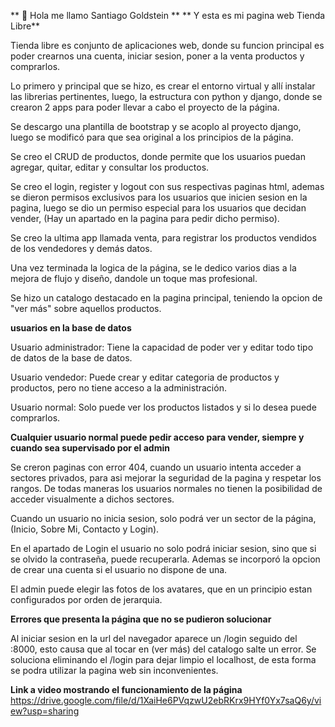 ** 👋 Hola me llamo Santiago Goldstein **
** Y esta es mi pagina web Tienda Libre**


Tienda libre es conjunto de aplicaciones web, donde su funcion principal es poder crearnos una cuenta, iniciar sesion, poner a la venta productos y comprarlos.

Lo primero y principal que se hizo, es crear el entorno virtual y allí instalar las librerias pertinentes, luego, la estructura con python y django, donde se crearon 2 apps para poder llevar a cabo el proyecto de la página.

Se descargo una plantilla de bootstrap y se acoplo al proyecto django, luego se modificó para que sea original a los principios de la página.

Se creo el CRUD de productos, donde permite que los usuarios puedan agregar, quitar, editar y consultar los productos.

Se creo el login, register y logout con sus respectivas paginas html, ademas se dieron permisos exclusivos para los usuarios que inicien sesion en la pagina, luego se dio un permiso especial para los usuarios que decidan vender, (Hay un apartado en la pagina para pedir dicho permiso).

Se creo la ultima app llamada venta, para registrar los productos vendidos de los vendedores y demás datos.

Una vez terminada la logica de la página, se le dedico varios dias a la mejora de flujo y diseño, dandole un toque mas profesional.

Se hizo un catalogo destacado en la pagina principal, teniendo la opcion de "ver más" sobre aquellos productos.


**usuarios en la base de datos**

Usuario administrador: Tiene la capacidad de poder ver y editar todo tipo de datos de la base de datos.

Usuario vendedor: Puede crear y editar categoria de productos y productos, pero no tiene acceso a la administración.

Usuario normal: Solo puede ver los productos listados y si lo desea puede comprarlos.

**Cualquier usuario normal puede pedir acceso para vender, siempre y cuando sea supervisado por el admin**

Se creron paginas con error 404, cuando un usuario intenta acceder a sectores privados, para asi mejorar la seguridad de la pagina y respetar los rangos. De todas maneras los usuarios normales no tienen la posibilidad de acceder visualmente a dichos sectores.

Cuando un usuario no inicia sesion, solo podrá ver un sector de la página, (Inicio, Sobre Mi, Contacto y Login).

En el apartado de Login el usuario no solo podrá iniciar sesion, sino que si se olvido la contraseña, puede recuperarla. Ademas se incorporó la opcion de crear una cuenta si el usuario no dispone de una.

El admin puede elegir las fotos de los avatares, que en un principio estan configurados por orden de jerarquia.


**Errores que presenta la página que no se pudieron solucionar**

Al iniciar sesion en la url del navegador aparece un /login seguido del :8000, esto causa que al tocar en (ver más) del catalogo salte un error. Se soluciona eliminando el /login para dejar limpio el localhost, de esta forma se podra utilizar la pagina web sin inconvenientes.

**Link a video mostrando el funcionamiento de la página**
https://drive.google.com/file/d/1XaiHe6PVqzwU2ebRKrx9HYf0Yx7saQ6y/view?usp=sharing



